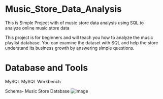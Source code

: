 # Music_Store_Data_Analysis
This is Simple Project with of music store data analysis using SQL to analyze online music store data

This project is for beginners and will teach you how to analyze the music playlist database. You can examine the dataset with SQL and help the store understand its business growth by answering simple questions.

# Database and Tools
MySQL
MySQL Workbench

Schema- Music Store Database
![image](https://github.com/user-attachments/assets/3d3a0577-cb42-4afa-8995-732106a4c1a1)

